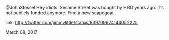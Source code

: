 @JohnStossel Hey idiots: Sesame Street was bought by HBO years ago. It's not publicly funded anymore. Find a new scapegoat. 

link: http://twitter.com/jimmylittle/status/839709624144052225 

March 08, 2017